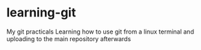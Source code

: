 # learning-git
My git practicals
Learning how to use git from a linux terminal and uploading to the main repository afterwards
